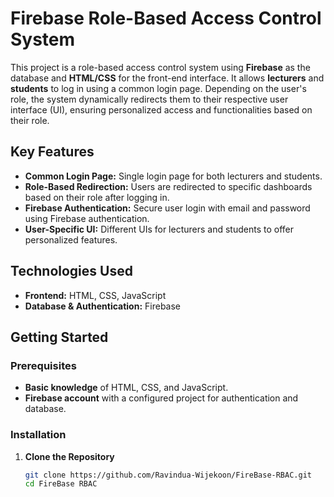 # Firebase Role-Based Access Control System

This project is a role-based access control system using **Firebase** as the database and **HTML/CSS** for the front-end interface. It allows **lecturers** and **students** to log in using a common login page. Depending on the user's role, the system dynamically redirects them to their respective user interface (UI), ensuring personalized access and functionalities based on their role.

## Key Features

- **Common Login Page:** Single login page for both lecturers and students.
- **Role-Based Redirection:** Users are redirected to specific dashboards based on their role after logging in.
- **Firebase Authentication:** Secure user login with email and password using Firebase authentication.
- **User-Specific UI:** Different UIs for lecturers and students to offer personalized features.

## Technologies Used

- **Frontend:** HTML, CSS, JavaScript
- **Database & Authentication:** Firebase

## Getting Started

### Prerequisites

- **Basic knowledge** of HTML, CSS, and JavaScript.
- **Firebase account** with a configured project for authentication and database.

### Installation

1. **Clone the Repository**
   ```bash
   git clone https://github.com/Ravindua-Wijekoon/FireBase-RBAC.git
   cd FireBase RBAC
